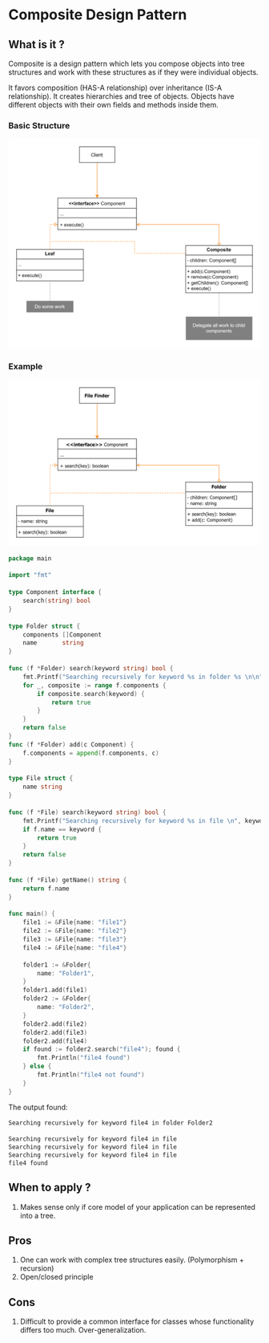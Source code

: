 # Composite Design Pattern

## What is it ?

Composite is a design pattern which lets you compose objects into tree structures and work with these structures as if they were individual objects.

It favors composition (HAS-A relationship) over inheritance (IS-A relationship).
It creates hierarchies and tree of objects.
Objects have different objects with their own fields and methods inside them.

### Basic Structure

<img src="../../assets/composite-pattern.svg"></img>

### Example

<img src="../../assets/example-composite-pattern.svg"></img>

```go
package main

import "fmt"

type Component interface {
	search(string) bool
}

type Folder struct {
	components []Component
	name       string
}

func (f *Folder) search(keyword string) bool {
	fmt.Printf("Searching recursively for keyword %s in folder %s \n\n", keyword, f.name)
	for _, composite := range f.components {
		if composite.search(keyword) {
			return true
		}
	}
	return false
}
func (f *Folder) add(c Component) {
	f.components = append(f.components, c)
}

type File struct {
	name string
}

func (f *File) search(keyword string) bool {
	fmt.Printf("Searching recursively for keyword %s in file \n", keyword)
	if f.name == keyword {
		return true
	}
	return false
}

func (f *File) getName() string {
	return f.name
}

func main() {
	file1 := &File{name: "file1"}
	file2 := &File{name: "file2"}
	file3 := &File{name: "file3"}
	file4 := &File{name: "file4"}

	folder1 := &Folder{
		name: "Folder1",
	}
	folder1.add(file1)
	folder2 := &Folder{
		name: "Folder2",
	}
	folder2.add(file2)
	folder2.add(file3)
	folder2.add(file4)
	if found := folder2.search("file4"); found {
		fmt.Println("file4 found")
	} else {
		fmt.Println("file4 not found")
	}
}
```
The output found:
```shell
Searching recursively for keyword file4 in folder Folder2 

Searching recursively for keyword file4 in file 
Searching recursively for keyword file4 in file 
Searching recursively for keyword file4 in file 
file4 found
```


## When to apply ?

1. Makes sense only if core model of your application can be represented into a tree.

## Pros

1. One can work with complex tree structures easily. (Polymorphism + recursion)
2. Open/closed principle

## Cons
1. Difficult to provide a common interface for classes whose functionality differs too much. Over-generalization.
